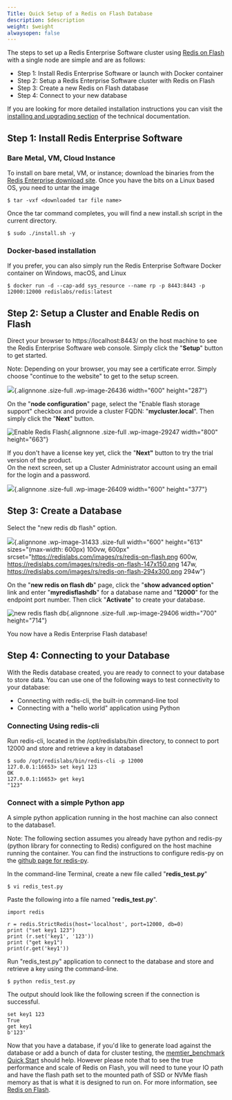 ```yaml
---
Title: Quick Setup of a Redis on Flash Database
description: $description
weight: $weight
alwaysopen: false
---
```

The steps to set up a Redis Enterprise Software cluster using [Redis on
Flash](/redis-enterprise-documentation/concepts-architecture/memory-architecture/redis-enterprise-flash/)
with a single node are simple and are as follows:

-   Step 1: Install Redis Enterprise Software or launch with Docker
    container
-   Step 2: Setup a Redis Enterprise Software cluster with Redis on
    Flash
-   Step 3: Create a new Redis on Flash database
-   Step 4: Connect to your new database

If you are looking for more detailed installation instructions you can
visit the [installing and upgrading
section](/redis-enterprise-documentation/administering/installing-upgrading/downloading-installing/)
of the technical documentation.

Step 1: Install Redis Enterprise Software
-----------------------------------------

### Bare Metal, VM, Cloud Instance

To install on bare metal, VM, or instance; download the binaries from
the [Redis Enterprise download
site](https://app.redislabs.com/#/sign-up/software?direct=true). Once
you have the bits on a Linux based OS, you need to untar the image

``` {style="border: 2px solid #ddd; background-color: #333; color: #fff; padding: 10px; -webkit-font-smoothing: auto;"}
$ tar -vxf <downloaded tar file name>
```

Once the tar command completes, you will find a new install.sh script in
the current directory.

``` {style="border: 2px solid #ddd; background-color: #333; color: #fff; padding: 10px; -webkit-font-smoothing: auto;"}
$ sudo ./install.sh -y
```

### Docker-based installation

If you prefer, you can also simply run the Redis Enterprise Software
Docker container on Windows, macOS, and Linux

``` {style="border: 2px solid #ddd; background-color: #333; color: #fff; padding: 10px; -webkit-font-smoothing: auto;"}
$ docker run -d --cap-add sys_resource --name rp -p 8443:8443 -p 12000:12000 redislabs/redis:latest
```

Step 2: Setup a Cluster and Enable Redis on Flash
-------------------------------------------------

Direct your browser to https://localhost:8443/ on the host machine to
see the Redis Enterprise Software web console. Simply click the
"**Setup**" button to get started.

Note: Depending on your browser, you may see a certificate error. Simply
choose "continue to the website" to get to the setup screen.

![](/images/rs/setup_linux.png){.alignnone .size-full
.wp-image-26436 width="600" height="287"}

On the "**node configuration**" page, select the "Enable flash storage
support" checkbox and provide a cluster FQDN: "**mycluster.local**".
Then simply click the "**Next**" button.

![Enable Redis
Flash](/images/rs/enable_redis_flash.png){.alignnone
.size-full .wp-image-29247 width="800" height="663"}

If you don't have a license key yet, click the "**Next"** button to try
the trial version of the product.\
On the next screen, set up a Cluster Administrator account using an
email for the login and a password.

![](/images/rs/RP-SetupScreen4.jpeg){.alignnone
.size-full .wp-image-26409 width="600" height="377"}

Step 3: Create a Database
-------------------------

Select the "new redis db flash" option.

![](https://redislabs.bluecoastweb.com/images/rs/redis-on-flash.png){.alignnone
.wp-image-31433 .size-full width="600" height="613"
sizes="(max-width: 600px) 100vw, 600px"
srcset="https://redislabs.com/images/rs/redis-on-flash.png 600w, https://redislabs.com/images/rs/redis-on-flash-147x150.png 147w, https://redislabs.com/images/rs/redis-on-flash-294x300.png 294w"}

On the "**new redis on flash db**" page, click the "**show advanced
option**" link and enter "**myredisflashdb**" for a database name and
"**12000**" for the endpoint port number. Then click "**Activate**" to
create your database.

![new redis flash
db](https://redislabs.com/images/rs/newredisflashdb.png){.alignnone
.size-full .wp-image-29406 width="700" height="714"}

You now have a Redis Enterprise Flash database!

Step 4: Connecting to your Database
-----------------------------------

With the Redis database created, you are ready to connect to your
database to store data. You can use one of the following ways to test
connectivity to your database:

-   Connecting with redis-cli, the built-in command-line tool
-   Connecting with a "hello world" application using Python

### Connecting Using redis-cli

Run redis-cli, located in the /opt/redislabs/bin directory, to connect
to port 12000 and store and retrieve a key in database1

``` {style="border: 2px solid #ddd; background-color: #333; color: #fff; padding: 10px; -webkit-font-smoothing: auto;"}
$ sudo /opt/redislabs/bin/redis-cli -p 12000
127.0.0.1:16653> set key1 123
OK
127.0.0.1:16653> get key1
"123"
```

### Connect with a simple Python app

A simple python application running in the host machine can also connect
to the database1.

Note: The following section assumes you already have python and redis-py
(python library for connecting to Redis) configured on the host machine
running the container. You can find the instructions to configure
redis-py on the [github page for
redis-py](https://github.com/andymccurdy/redis-py).

In the command-line Terminal, create a new file called
"**redis\_test.py**"

``` {style="border: 2px solid #ddd; background-color: #333; color: #fff; padding: 10px; -webkit-font-smoothing: auto;"}
$ vi redis_test.py
```

Paste the following into a file named "**redis\_test.py**".

``` {style="border: 2px solid #ddd; background-color: #333; color: #fff; padding: 10px; -webkit-font-smoothing: auto;"}
import redis

r = redis.StrictRedis(host='localhost', port=12000, db=0)
print ("set key1 123")
print (r.set('key1', '123'))
print ("get key1")
print(r.get('key1'))
```

Run "redis\_test.py" application to connect to the database and store
and retrieve a key using the command-line.

``` {style="border: 2px solid #ddd; background-color: #333; color: #fff; padding: 10px; -webkit-font-smoothing: auto;"}
$ python redis_test.py
```

The output should look like the following screen if the connection is
successful.

``` {style="border: 2px solid #ddd; background-color: #333; color: #fff; padding: 10px; -webkit-font-smoothing: auto;"}
set key1 123
True
get key1
b'123'
```

Now that you have a database, if you'd like to generate load against the
database or add a bunch of data for cluster testing,
the [memtier\_benchmark Quick
Start](/redis-enterprise-documentation/getting-started/memtier_benchmark/) should
help. However please note that to see the true performance and scale of
Redis on Flash, you will need to tune your IO path and have the flash
path set to the mounted path of SSD or NVMe flash memory as that is what
it is designed to run on. For more information, see [Redis on
Flash](/redis-enterprise-documentation/concepts-architecture/memory-architecture/redis-enterprise-flash/).

